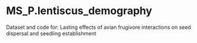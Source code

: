 # MS_P.lentiscus_demography
Dataset and code for: Lasting effects of avian frugivore interactions on seed dispersal and seedling establishment
